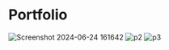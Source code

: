 # Portfolio
![Screenshot 2024-06-24 161642](https://github.com/saurav2528ara/Portfolio/assets/90957348/59b08e0e-eaf6-43ea-b5d3-60796d8379d1)
![p2](https://user-images.githubusercontent.com/90957348/180412306-7434824b-68fa-4f51-8c38-f4ddde268464.png)
![p3](https://user-images.githubusercontent.com/90957348/180412311-56605489-18c8-4584-a8f7-dac18e5d7907.png)
